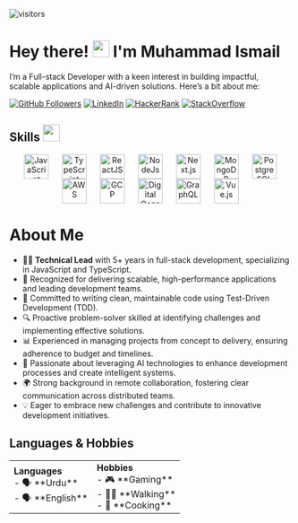 ![visitors](https://komarev.com/ghpvc/?username=ismi29ch)

# Hey there! <img src="https://raw.githubusercontent.com/MartinHeinz/MartinHeinz/master/wave.gif" width="30px"> I'm **Muhammad Ismail**

I’m a Full-stack Developer with a keen interest in building impactful, scalable applications and AI-driven solutions. Here’s a bit about me:

[![GitHub Followers](https://img.shields.io/github/followers/ismi29ch?label=Follow&logo=github&style=for-the-badge)](https://github.com/ismi29ch)
[![LinkedIn](https://img.shields.io/twitter/url?color=blue&label=LinkedIn&logo=linkedin&style=for-the-badge&url=https%3A%2F%2Fwww.linkedin.com%2Fin%2Fmrismich%2F)](https://www.linkedin.com/in/mrismich/)
[![HackerRank](https://img.shields.io/twitter/url?label=HackerRank&logo=Hackerrank&style=for-the-badge&url=https%3A%2F%2Fwww.hackerrank.com%2Fmrismich)](https://www.hackerrank.com/mrismich)
[![StackOverflow](https://img.shields.io/twitter/url?color=blue&label=StackOverflow&logo=stackoverflow&style=for-the-badge&url=https%3A%2F%2Fstackoverflow.com%2Fusers%2F7717403%2Fismail-ch%3Ftab%3Dprofile)](https://stackoverflow.com/users/7717403/ismail-ch?tab=profile)


## Skills <img src="https://media2.giphy.com/media/QssGEmpkyEOhBCb7e1/giphy.gif?cid=ecf05e47a0n3gi1bfqntqmob8g9aid1oyj2wr3ds3mg700bl&rid=giphy.gif" width="30px">

<p align="center">
  <img width="44px" align="center" src="https://cdn.jsdelivr.net/gh/devicons/devicon/icons/javascript/javascript-original.svg" title="JavaScript" style="margin: 0 10px;">
  <img width="44px" align="center" src="https://cdn.jsdelivr.net/gh/devicons/devicon/icons/typescript/typescript-original.svg" title="TypeScript" style="margin: 0 10px;">
  <img width="44px" align="center" src="https://cdn.jsdelivr.net/gh/devicons/devicon/icons/react/react-original.svg" title="ReactJS" style="margin: 0 10px;">
  <img width="44px" align="center" src="https://cdn.jsdelivr.net/gh/devicons/devicon/icons/nodejs/nodejs-original.svg" title="NodeJs" style="margin: 0 10px;">
  <img width="44px" align="center" src="https://cdn.jsdelivr.net/gh/devicons/devicon/icons/nextjs/nextjs-original.svg" title="Next.js" style="margin: 0 10px;">
  <img width="44px" align="center" src="https://cdn.jsdelivr.net/gh/devicons/devicon/icons/mongodb/mongodb-original.svg" title="MongoDB" style="margin: 0 10px;">
  <img width="44px" align="center" src="https://cdn.jsdelivr.net/gh/devicons/devicon/icons/postgresql/postgresql-original.svg" title="PostgreSQL" style="margin: 0 10px;">
    <img width="44px" align="center" src="https://raw.githubusercontent.com/rahulbanerjee26/githubAboutMeGenerator/main/icons/aws.svg" title="AWS"  style="margin: 0 10px;">
  <img width="44px" align="center" src="https://cdn.jsdelivr.net/gh/devicons/devicon/icons/googlecloud/googlecloud-original.svg" title="GCP" style="margin: 0 10px;">
  <img width="44px" align="center" src="https://cdn.jsdelivr.net/gh/devicons/devicon/icons/digitalocean/digitalocean-original.svg" title="Digital Ocean" style="margin: 0 10px;">
  <img width="44px" align="center" src="https://cdn.jsdelivr.net/gh/devicons/devicon/icons/graphql/graphql-plain.svg" title="GraphQL" style="margin: 0 10px;">
  <img width="44px" align="center" src="https://cdn.jsdelivr.net/gh/devicons/devicon/icons/vuejs/vuejs-original.svg" title="Vue.js" style="margin: 0 10px;">
</p>

</p>

# About Me

- 👨‍💻 **Technical Lead** with 5+ years in full-stack development, specializing in JavaScript and TypeScript.  
- 🚀 Recognized for delivering scalable, high-performance applications and leading development teams.  
- 🧹 Committed to writing clean, maintainable code using Test-Driven Development (TDD).  
- 🔍 Proactive problem-solver skilled at identifying challenges and implementing effective solutions.  
- 📊 Experienced in managing projects from concept to delivery, ensuring adherence to budget and timelines.  
- 🤖 Passionate about leveraging AI technologies to enhance development processes and create intelligent systems.  
- 🌍 Strong background in remote collaboration, fostering clear communication across distributed teams.  
- 💡 Eager to embrace new challenges and contribute to innovative development initiatives.  

## Languages & Hobbies

<table>
  <tr>
    <td>
      <strong>Languages</strong><br>
      - 🗣️ **Urdu**<br>
      - 🗣️ **English**
    </td>
    <td>
      <strong>Hobbies</strong><br>
      - 🎮 **Gaming**<br>
      - 🚶‍♂️ **Walking**<br>
      - 🍳 **Cooking**
    </td>
  </tr>
</table>
